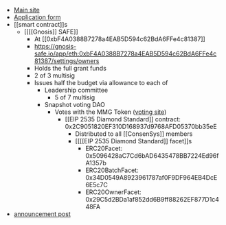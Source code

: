 - [Main site](https://metamaskgrants.org/)
- [Application form](https://docs.google.com/forms/d/e/1FAIpQLSdU-lqYv-F8mmbClf7Ib8k4BEsYceItxDB2FnY3VGma1DqhHg/viewform)
- [[smart contract]]s
    - [[[[Gnosis]] SAFE]]
        - At [[0xbF4A0388B7278a4EAB5D594c62BdA6FFe4c81387]]
        - https://gnosis-safe.io/app/eth:0xbF4A0388B7278a4EAB5D594c62BdA6FFe4c81387/settings/owners
        - Holds the full grant funds
        - 2 of 3 multisig
        - Issues half the budget via allowance to each of
            - Leadership committee
                - 5 of 7 multisig
            - Snapshot voting DAO
                - Votes with the MMG Token ([voting site](https://activate.codefi.network/staking/mmg/governance))
                    - [[EIP 2535 Diamond Standard]] contract: 0x2C9051820EF310D168937d9768AFD05370bb35eE
                        - Distributed to all [[ConsenSys]] members
                        - [[[[EIP 2535 Diamond Standard]] facet]]s
                            - ERC20Facet: 0x5096428aC7Cd6bAD6435478BB7224Ed96fA1357b
                            - ERC20BatchFacet: 0x34D0549A8923961787af0F9DF964EB4DcE6E5c7C
                            - ERC20OwnerFacet: 0x29C5d2BDa1af852dd6B9ff88262EF877D1c448FA
- [announcement post](https://metamask.io/news/latest/building-an-extensible-world-with-meta-mask-grants-dao/)

